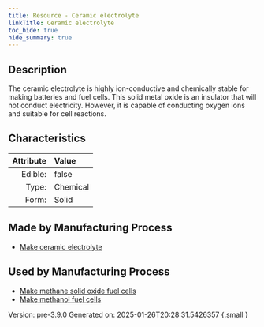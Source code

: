 ```yaml
---
title: Resource - Ceramic electrolyte
linkTitle: Ceramic electrolyte
toc_hide: true
hide_summary: true
---
```


## Description
 &#10;&#9;&#9;The ceramic electrolyte &#10;&#9;&#9;is highly ion-conductive and chemically stable for making batteries and fuel cells. &#10;&#9;&#9;This solid metal oxide is an insulator that will not conduct electricity. However, it &#10;&#9;&#9;is capable of conducting oxygen ions and suitable for cell reactions. 

## Characteristics

| Attribute      | Value |
|--------:|:------|
|Edible:|false|
|Type:|Chemical|
|Form:|Solid|
 
## Made by Manufacturing Process

- [Make ceramic electrolyte](/docs/definitions/process/make-ceramic-electrolyte)

## Used by Manufacturing Process

- [Make methane solid oxide fuel cells](/docs/definitions/process/make-methane-solid-oxide-fuel-cells)
- [Make methanol fuel cells](/docs/definitions/process/make-methanol-fuel-cells)


    

Version: pre-3.9.0 Generated on: 2025-01-26T20:28:31.5426357
{.small }
